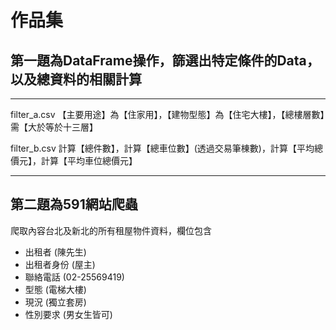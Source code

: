 # 作品集

## 第一題為DataFrame操作，篩選出特定條件的Data，以及總資料的相關計算

---

filter_a.csv 【主要用途】為【住家用】，【建物型態】為【住宅大樓】，【總樓層數】需【大於等於十三層】

filter_b.csv  計算【總件數】，計算【總車位數】(透過交易筆棟數)，計算【平均總價元】，計算【平均車位總價元】



---

## 第二題為591網站爬蟲

爬取內容台北及新北的所有租屋物件資料，欄位包含
- 出租者 (陳先生)
- 出租者身份 (屋主)
- 聯絡電話 (02-25569419)
- 型態 (電梯大樓)
- 現況 (獨立套房)
- 性別要求 (男女生皆可)
